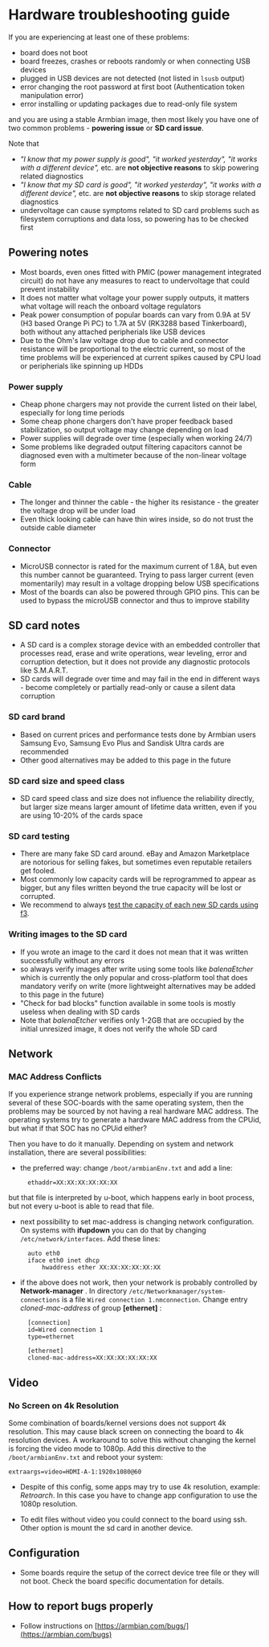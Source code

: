 # Hardware troubleshooting guide

If you are experiencing at least one of these problems:

- board does not boot
- board freezes, crashes or reboots randomly or when connecting USB devices
- plugged in USB devices are not detected (not listed in `lsusb` output)
- error changing the root password at first boot (Authentication token manipulation error)
- error installing or updating packages due to read-only file system

and you are using a stable Armbian image, then most likely you have one of two common problems - **powering issue** or **SD card issue**.

Note that

- _"I know that my power supply is good", "it worked yesterday", "it works with a different device",_ etc. are **not objective reasons** to skip powering related diagnostics
- _"I know that my SD card is good", "it worked yesterday", "it works with a different device",_ etc. are **not objective reasons** to skip storage related diagnostics
- undervoltage can cause symptoms related to SD card problems such as filesystem corruptions and data loss, so powering has to be checked first

## Powering notes

- Most boards, even ones fitted with PMIC (power management integrated circuit) do not have any measures to react to undervoltage that could prevent instability
- It does not matter what voltage your power supply outputs, it matters what voltage will reach the onboard voltage regulators
- Peak power consumption of popular boards can vary from 0.9A at 5V (H3 based Orange Pi PC) to 1.7A at 5V (RK3288 based Tinkerboard), both without any attached peripherials like USB devices
- Due to the Ohm's law voltage drop due to cable and connector resistance will be proportional to the electric current, so most of the time problems will be experienced at current spikes caused by CPU load or peripherials like spinning up HDDs

### Power supply

- Cheap phone chargers may not provide the current listed on their label, especially for long time periods
- Some cheap phone chargers don't have proper feedback based stabilization, so output voltage may change depending on load
- Power supplies will degrade over time (especially when working 24/7)
- Some problems like degraded output filtering capacitors cannot be diagnosed even with a multimeter because of the non-linear voltage form

### Cable

- The longer and thinner the cable - the higher its resistance - the greater the voltage drop will be under load
- Even thick looking cable can have thin wires inside, so do not trust the outside cable diameter

### Connector

- MicroUSB connector is rated for the maximum current of 1.8A, but even this number cannot be guaranteed. Trying to pass larger current (even momentarily) may result in a voltage dropping below USB specifications
- Most of the boards can also be powered through GPIO pins. This can be used to bypass the microUSB connector and thus to improve stability

## SD card notes

- A SD card is a complex storage device with an embedded controller that processes read, erase and write operations, wear leveling, error and corruption detection, but it does not provide any diagnostic protocols like S.M.A.R.T.
- SD cards will degrade over time and may fail in the end in different ways - become completely or partially read-only or cause a silent data corruption

### SD card brand

- Based on current prices and performance tests done by Armbian users Samsung Evo, Samsung Evo Plus and Sandisk Ultra cards are recommended
- Other good alternatives may be added to this page in the future

### SD card size and speed class

- SD card speed class and size does not influence the reliability directly, but larger size means larger amount of lifetime data written, even if you are using 10-20% of the cards space

### SD card testing

- There are many fake SD card around. eBay and Amazon Marketplace are notorious for selling fakes, but sometimes even reputable retailers get fooled.
- Most commonly low capacity cards will be reprogrammed to appear as bigger, but any files written beyond the true capacity will be lost or corrupted.
- We recommend to always [test the capacity of each new SD cards using f3](https://fight-flash-fraud.readthedocs.io/en/latest/usage.html).

### Writing images to the SD card

- If you wrote an image to the card it does not mean that it was written successfully without any errors
- so always verify images after write using some tools like _balenaEtcher_ which is currently the only popular and cross-platform tool that does mandatory verify on write (more lightweight alternatives may be added to this page in the future)
- "Check for bad blocks" function available in some tools is mostly useless when dealing with SD cards
- Note that _balenaEtcher_ verifies only 1-2GB that are occupied by the initial unresized image, it does not verify the whole SD card

## Network

### MAC Address Conflicts

If you experience strange network problems, especially if you are running several of these SOC-boards with the same operating system, then the problems may be sourced by not having a real hardware MAC address. The operating systems try to generate a hardware MAC address from the CPUid, but what if that SOC has no CPUid either?

Then you have to do it manually. Depending on system and network installation, there are several possibilities:

- the preferred way: change `/boot/armbianEnv.txt` and add a line:

        ethaddr=XX:XX:XX:XX:XX:XX

but that file is interpreted by u-boot, which happens early in boot process, but not every u-boot is able to read that file.

- next possibility to set mac-address is changing network configuration. On systems with **ifupdown** you can do that by changing `/etc/network/interfaces`. Add these lines:

        auto eth0
        iface eth0 inet dhcp
            hwaddress ether XX:XX:XX:XX:XX:XX

- if the above does not work, then your network is probably controlled by **Network-manager** . In directory `/etc/Networkmanager/system-connections` is a file `Wired connection 1.nmconnection`. Change entry _cloned-mac-address_ of group **[ethernet]** :

        [connection]
        id=Wired connection 1
        type=ethernet

        [ethernet]
        cloned-mac-address=XX:XX:XX:XX:XX:XX

## Video

### No Screen on 4k Resolution

Some combination of boards/kernel versions does not support 4k resolution. This may cause black screen on connecting the board to 4k resolution devices. A workaround to solve this without changing the kernel is forcing the video mode to 1080p. Add this directive to the `/boot/armbianEnv.txt` and reboot your system:

    extraargs=video=HDMI-A-1:1920x1080@60

 - Despite of this config, some apps may try to use 4k resolution, example: _Retroarch_. In this case you have to change app configuration to use the 1080p resolution.

 - To edit files without video you could connect to the board using ssh. Other option is mount the sd card in another device.

## Configuration

- Some boards require the setup of the correct device tree file or they will not boot. Check the board specific documentation for details.

## How to report bugs properly

- Follow instructions on [https://armbian.com/bugs/](https://armbian.com/bugs)
